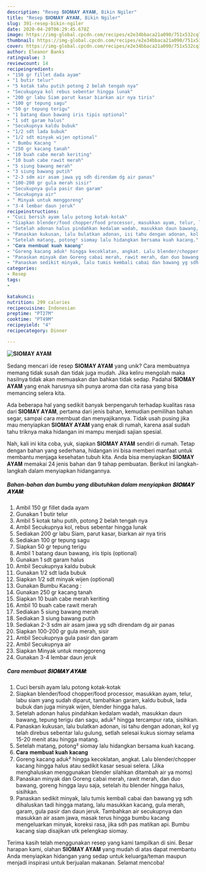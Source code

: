 ```yaml
---
description: "Resep 𝐒𝐈𝐎𝐌𝐀𝐘 𝐀𝐘𝐀𝐌, Bikin Ngiler"
title: "Resep 𝐒𝐈𝐎𝐌𝐀𝐘 𝐀𝐘𝐀𝐌, Bikin Ngiler"
slug: 391-resep-bikin-ngiler
date: 2020-04-20T06:29:45.678Z
image: https://img-global.cpcdn.com/recipes/e2e34bbaca21a090/751x532cq70/𝐒𝐈𝐎𝐌𝐀𝐘-𝐀𝐘𝐀𝐌-foto-resep-utama.jpg
thumbnail: https://img-global.cpcdn.com/recipes/e2e34bbaca21a090/751x532cq70/𝐒𝐈𝐎𝐌𝐀𝐘-𝐀𝐘𝐀𝐌-foto-resep-utama.jpg
cover: https://img-global.cpcdn.com/recipes/e2e34bbaca21a090/751x532cq70/𝐒𝐈𝐎𝐌𝐀𝐘-𝐀𝐘𝐀𝐌-foto-resep-utama.jpg
author: Eleanor Banks
ratingvalue: 3
reviewcount: 14
recipeingredient:
- "150 gr fillet dada ayam"
- "1 butir telur"
- "5 kotak tahu putih potong 2 belah tengah nya"
- "Secukupnya kol rebus sebentar hingga lunak"
- "200 gr labu Siam parut kasar biarkan air nya tiris"
- "100 gr tepung sagu"
- "50 gr tepung terigu"
- "1 batang daun bawang iris tipis optional"
- "1 sdt garam halus"
- "Secukupnya kaldu bubuk"
- "1/2 sdt lada bubuk"
- "1/2 sdt minyak wijen optional"
- " Bumbu Kacang "
- "250 gr kacang tanah"
- "10 buah cabe merah keriting"
- "10 buah cabe rawit merah"
- "5 siung bawang merah"
- "3 siung bawang putih"
- "2-3 sdm air asam jawa yg sdh direndam dg air panas"
- "100-200 gr gula merah sisir"
- "Secukupnya gula pasir dan garam"
- "Secukupnya air"
- " Minyak untuk menggoreng"
- "3-4 lembar daun jeruk"
recipeinstructions:
- "Cuci bersih ayam lalu potong kotak-kotak"
- "Siapkan blender/food chopper/food processor, masukkan ayam, telur, labu siam yang sudah diparut, tambahkan garam, kaldu bubuk, lada bubuk dan juga minyak wijen, blender hingga halus."
- "Setelah adonan halus pindahkan kedalam wadah, masukkan daun bawang, tepung terigu dan sagu, aduk² hingga tercampur rata, sisihkan."
- "Panaskan kukusan, lalu bulatkan adonan, isi tahu dengan adonan, kol yg telah direbus sebentar lalu gulung, setlah selesai kukus siomay selama 15-20 menit atau hingga matang."
- "Setelah matang, potong² siomay lalu hidangkan bersama kuah kacang."
- "𝐂𝐚𝐫𝐚 𝐦𝐞𝐦𝐛𝐮𝐚𝐭 𝐤𝐮𝐚𝐡 𝐤𝐚𝐜𝐚𝐧𝐠"
- "Goreng kacang aduk² hingga kecoklatan, angkat. Lalu blender/chopper kacang hingga halus atau sedikit kasar sesuai selera. (Jika menghaluskan menggunakan blender silahkan ditambah air ya moms)"
- "Panaskan minyak dan Goreng cabai merah, rawit merah, dan duo bawang, goreng hingga layu saja, setelah itu blender hingga halus, sisihkan."
- "Panaskan sedikit minyak, lalu tumis kembali cabai dan bawang yg sdh dihaluskan tadi hingga matang, lalu masukkan kacang, gula merah, garam, gula pasir dan daun jeruk. Tambahkan air secukupnya dan masukkan air asam jawa, masak terus hingga bumbu kacang mengeluarkan minyak, koreksi rasa, jika sdh pas matikan api. Bumbu kacang siap disajikan utk pelengkap siomay."
categories:
- Resep
tags:
- 

katakunci:  
nutrition: 299 calories
recipecuisine: Indonesian
preptime: "PT27M"
cooktime: "PT49M"
recipeyield: "4"
recipecategory: Dinner

---
```



![𝐒𝐈𝐎𝐌𝐀𝐘 𝐀𝐘𝐀𝐌](https://img-global.cpcdn.com/recipes/e2e34bbaca21a090/751x532cq70/𝐒𝐈𝐎𝐌𝐀𝐘-𝐀𝐘𝐀𝐌-foto-resep-utama.jpg)

Sedang mencari ide resep 𝐒𝐈𝐎𝐌𝐀𝐘 𝐀𝐘𝐀𝐌 yang unik? Cara membuatnya memang tidak susah dan tidak juga mudah. Jika keliru mengolah maka hasilnya tidak akan memuaskan dan bahkan tidak sedap. Padahal 𝐒𝐈𝐎𝐌𝐀𝐘 𝐀𝐘𝐀𝐌 yang enak harusnya sih punya aroma dan cita rasa yang bisa memancing selera kita.

Ada beberapa hal yang sedikit banyak berpengaruh terhadap kualitas rasa dari 𝐒𝐈𝐎𝐌𝐀𝐘 𝐀𝐘𝐀𝐌, pertama dari jenis bahan, kemudian pemilihan bahan segar, sampai cara membuat dan menyajikannya. Tidak usah pusing jika mau menyiapkan 𝐒𝐈𝐎𝐌𝐀𝐘 𝐀𝐘𝐀𝐌 yang enak di rumah, karena asal sudah tahu triknya maka hidangan ini mampu menjadi sajian spesial.




Nah, kali ini kita coba, yuk, siapkan 𝐒𝐈𝐎𝐌𝐀𝐘 𝐀𝐘𝐀𝐌 sendiri di rumah. Tetap dengan bahan yang sederhana, hidangan ini bisa memberi manfaat untuk membantu menjaga kesehatan tubuh kita. Anda bisa menyiapkan 𝐒𝐈𝐎𝐌𝐀𝐘 𝐀𝐘𝐀𝐌 memakai 24 jenis bahan dan 9 tahap pembuatan. Berikut ini langkah-langkah dalam menyiapkan hidangannya.

<!--inarticleads1-->

##### Bahan-bahan dan bumbu yang dibutuhkan dalam menyiapkan 𝐒𝐈𝐎𝐌𝐀𝐘 𝐀𝐘𝐀𝐌:

1. Ambil 150 gr fillet dada ayam
1. Gunakan 1 butir telur
1. Ambil 5 kotak tahu putih, potong 2 belah tengah nya
1. Ambil Secukupnya kol, rebus sebentar hingga lunak
1. Sediakan 200 gr labu Siam, parut kasar, biarkan air nya tiris
1. Sediakan 100 gr tepung sagu
1. Siapkan 50 gr tepung terigu
1. Ambil 1 batang daun bawang, iris tipis (optional)
1. Gunakan 1 sdt garam halus
1. Ambil Secukupnya kaldu bubuk
1. Gunakan 1/2 sdt lada bubuk
1. Siapkan 1/2 sdt minyak wijen (optional)
1. Gunakan  Bumbu Kacang :
1. Gunakan 250 gr kacang tanah
1. Siapkan 10 buah cabe merah keriting
1. Ambil 10 buah cabe rawit merah
1. Sediakan 5 siung bawang merah
1. Sediakan 3 siung bawang putih
1. Sediakan 2-3 sdm air asam jawa yg sdh direndam dg air panas
1. Siapkan 100-200 gr gula merah, sisir
1. Ambil Secukupnya gula pasir dan garam
1. Ambil Secukupnya air
1. Siapkan  Minyak untuk menggoreng
1. Gunakan 3-4 lembar daun jeruk




<!--inarticleads2-->

##### Cara membuat 𝐒𝐈𝐎𝐌𝐀𝐘 𝐀𝐘𝐀𝐌:

1. Cuci bersih ayam lalu potong kotak-kotak
1. Siapkan blender/food chopper/food processor, masukkan ayam, telur, labu siam yang sudah diparut, tambahkan garam, kaldu bubuk, lada bubuk dan juga minyak wijen, blender hingga halus.
1. Setelah adonan halus pindahkan kedalam wadah, masukkan daun bawang, tepung terigu dan sagu, aduk² hingga tercampur rata, sisihkan.
1. Panaskan kukusan, lalu bulatkan adonan, isi tahu dengan adonan, kol yg telah direbus sebentar lalu gulung, setlah selesai kukus siomay selama 15-20 menit atau hingga matang.
1. Setelah matang, potong² siomay lalu hidangkan bersama kuah kacang.
1. 𝐂𝐚𝐫𝐚 𝐦𝐞𝐦𝐛𝐮𝐚𝐭 𝐤𝐮𝐚𝐡 𝐤𝐚𝐜𝐚𝐧𝐠
1. Goreng kacang aduk² hingga kecoklatan, angkat. Lalu blender/chopper kacang hingga halus atau sedikit kasar sesuai selera. (Jika menghaluskan menggunakan blender silahkan ditambah air ya moms)
1. Panaskan minyak dan Goreng cabai merah, rawit merah, dan duo bawang, goreng hingga layu saja, setelah itu blender hingga halus, sisihkan.
1. Panaskan sedikit minyak, lalu tumis kembali cabai dan bawang yg sdh dihaluskan tadi hingga matang, lalu masukkan kacang, gula merah, garam, gula pasir dan daun jeruk. Tambahkan air secukupnya dan masukkan air asam jawa, masak terus hingga bumbu kacang mengeluarkan minyak, koreksi rasa, jika sdh pas matikan api. Bumbu kacang siap disajikan utk pelengkap siomay.




Terima kasih telah menggunakan resep yang kami tampilkan di sini. Besar harapan kami, olahan 𝐒𝐈𝐎𝐌𝐀𝐘 𝐀𝐘𝐀𝐌 yang mudah di atas dapat membantu Anda menyiapkan hidangan yang sedap untuk keluarga/teman maupun menjadi inspirasi untuk berjualan makanan. Selamat mencoba!
